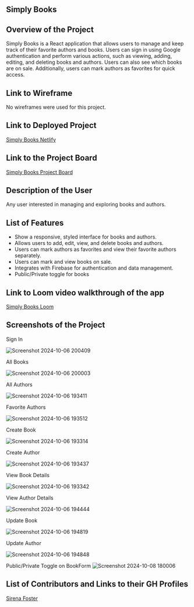 ## Simply Books

## Overview of the Project
Simply Books is a React application that allows users to manage and keep track of their favorite authors and books. Users can sign in using Google authentication and perform various actions, such as viewing, adding, editing, and deleting books and authors. Users can also see which books are on sale. Additionally, users can mark authors as favorites for quick access.

## Link to Wireframe
No wireframes were used for this project.

## Link to Deployed Project
[Simply Books Netlify](https://sirenas-simply-books.netlify.app)

## Link to the Project Board
[Simply Books Project Board](https://github.com/users/sirenabailie/projects/1)

## Description of the User
Any user interested in managing and exploring books and authors.

## List of Features
* Show a responsive, styled interface for books and authors.
* Allows users to add, edit, view, and delete books and authors.
* Users can mark authors as favorites and view their favorite authors separately.
* Users can mark and view books on sale.
* Integrates with Firebase for authentication and data management.
* Public/Private toggle for books

## Link to Loom video walkthrough of the app
[Simply Books Loom](https://www.loom.com/share/0b321797f8514213afc77060675c4091)

## Screenshots of the Project
Sign In

![Screenshot 2024-10-06 200409](https://github.com/user-attachments/assets/3090266c-8e21-4158-b4b8-42a62bf53f75)

All Books

![Screenshot 2024-10-06 200003](https://github.com/user-attachments/assets/12930c47-df3a-4766-aa90-60efd1357e5b)

All Authors

![Screenshot 2024-10-06 193411](https://github.com/user-attachments/assets/00c7aa07-492b-433e-ad67-f503038b09e5)

Favorite Authors

![Screenshot 2024-10-06 193512](https://github.com/user-attachments/assets/6fa401b3-88d3-4c78-8467-669d1a9e5ab6)

Create Book

![Screenshot 2024-10-06 193314](https://github.com/user-attachments/assets/d58f87b0-281d-4059-a127-ee4e3759badb)

Create Author

![Screenshot 2024-10-06 193437](https://github.com/user-attachments/assets/89af6f71-35c3-4914-88df-701cae09b3b6)

View Book Details

![Screenshot 2024-10-06 193342](https://github.com/user-attachments/assets/dab0bf0d-ca92-4d4e-a82d-576a6409092a)

View Author Details

![Screenshot 2024-10-06 194444](https://github.com/user-attachments/assets/d770654b-a4f2-428c-88b9-a2b378c8f122)

Update Book

![Screenshot 2024-10-06 194819](https://github.com/user-attachments/assets/d53852fb-e79d-4aec-85b7-b140409fabc7)

Update Author

![Screenshot 2024-10-06 194848](https://github.com/user-attachments/assets/b0dbf179-20a8-430e-b5aa-f9059fd4b047)

Public/Private Toggle on BookForm 
![Screenshot 2024-10-08 180006](https://github.com/user-attachments/assets/1cf68cd8-1867-45ce-924e-ee1ab314880f)


## List of Contributors and Links to their GH Profiles
[Sirena Foster](https://github.com/sirenabailie)
